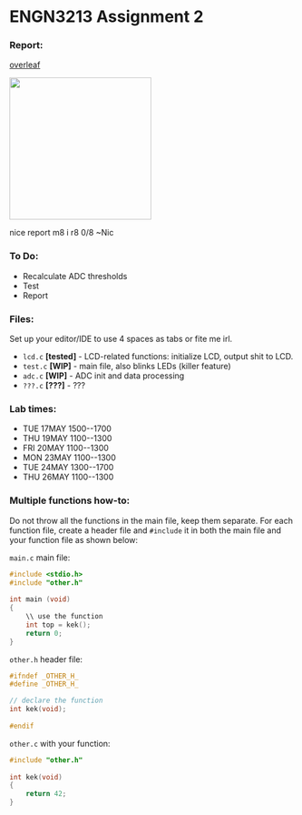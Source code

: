 # ENGN3213 Assignment 2

### Report:

[overleaf](https://www.overleaf.com/5154243hxzfnh)

<img src="http://i.imgur.com/UONnE4g.jpg" width="250">

nice report m8 i r8 0/8 ~Nic

### To Do:

* Recalculate ADC thresholds
* Test
* Report

### Files:

Set up your editor/IDE to use 4 spaces as tabs or fite me irl.

* `lcd.c` **[tested]** - LCD-related functions: initialize LCD, output shit to LCD.
* `test.c` **[WIP]** - main file, also blinks LEDs (killer feature)
* `adc.c` **[WIP]** - ADC init and data processing
* `???.c` **[???]** - ???

### Lab times:

* TUE 17MAY 1500--1700
* THU 19MAY 1100--1300
* FRI 20MAY 1100--1300
* MON 23MAY 1100--1300
* TUE 24MAY 1300--1700
* THU 26MAY 1100--1300

### Multiple functions how-to:
Do not throw all the functions in the main file, keep them separate. For each function file, create a header file and `#include` it in both the main file and your function file as shown below:

`main.c` main file:
``` c
#include <stdio.h>
#include "other.h"
 
int main (void)
{
    \\ use the function
    int top = kek();
    return 0;
}
```
`other.h` header file:
``` c
#ifndef _OTHER_H_
#define _OTHER_H_

// declare the function
int kek(void);
 
#endif
```
`other.c` with your function:
``` c
#include "other.h"
 
int kek(void)
{
    return 42;
}
```
